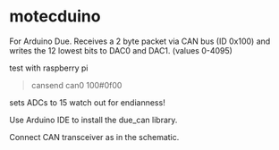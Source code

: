 # motecduino
For Arduino Due.
Receives a 2 byte packet via CAN bus (ID 0x100) and writes the 12 lowest bits to DAC0 and DAC1. (values 0-4095)

test with raspberry pi

> cansend can0 100#0f00 

sets ADCs to 15 watch out for endianness!


Use Arduino IDE to install the due_can library.

Connect CAN transceiver as in the schematic.
